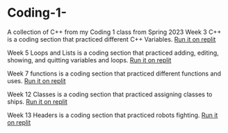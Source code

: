 # Coding-1-
A collection of C++ from my Coding 1 class from Spring 2023
Week 3 C++ is a coding section that practiced different C++ Variables. [Run it on replit](https://replit.com/@Lucklessradio/Week-3-Homework-Ben-Hollingsworth?v=1) 

Week 5 Loops and Lists is a coding section that practiced adding, editing, showing, and quitting variables and loops. [Run it on replit](https://replit.com/@Lucklessradio/Week-5-2?v=1)

Week 7 functions is a coding section that practiced different functions and uses. [Run it on replit](https://replit.com/@Lucklessradio/Week-7-Homework?v=1)

Week 12 Classes is a coding section that practiced assigning classes to ships. [Run it on replit](https://replit.com/@Lucklessradio/Week-12?v=1)

Week 13 Headers is a coding section that practiced robots fighting. [Run it on replit](https://replit.com/@Lucklessradio/Week-13-Headers?v=1)
